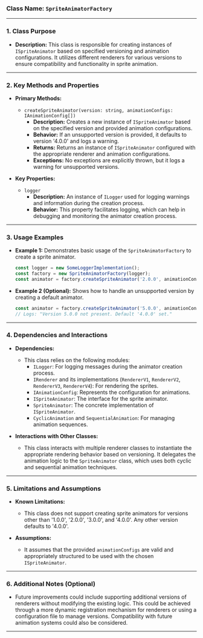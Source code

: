 ### **Class Name:** `SpriteAnimatorFactory`

---

### **1. Class Purpose**
- **Description:**
  This class is responsible for creating instances of `ISpriteAnimator` based on specified versioning and animation configurations. It utilizes different renderers for various versions to ensure compatibility and functionality in sprite animation.

---

### **2. Key Methods and Properties**
- **Primary Methods:**
  - `createSpriteAnimator(version: string, animationConfigs: IAnimationConfig[])`
      - **Description:** Creates a new instance of `ISpriteAnimator` based on the specified version and provided animation configurations.
      - **Behavior:** If an unsupported version is provided, it defaults to version '4.0.0' and logs a warning.
      - **Returns:** Returns an instance of `ISpriteAnimator` configured with the appropriate renderer and animation configurations.
      - **Exceptions:** No exceptions are explicitly thrown, but it logs a warning for unsupported versions.
  
- **Key Properties:**
  - `logger`
      - **Description:** An instance of `ILogger` used for logging warnings and information during the creation process.
      - **Behavior:** This property facilitates logging, which can help in debugging and monitoring the animator creation process.

---

### **3. Usage Examples**
- **Example 1:**
  Demonstrates basic usage of the `SpriteAnimatorFactory` to create a sprite animator.

  ```typescript
  const logger = new SomeLoggerImplementation();
  const factory = new SpriteAnimatorFactory(logger);
  const animator = factory.createSpriteAnimator('2.0.0', animationConfigs);
  ```

- **Example 2 (Optional):**
  Shows how to handle an unsupported version by creating a default animator.

  ```typescript
  const animator = factory.createSpriteAnimator('5.0.0', animationConfigs);
  // Logs: "Version 5.0.0 not present. Default '4.0.0' set."
  ```

---

### **4. Dependencies and Interactions**
- **Dependencies:**
  - This class relies on the following modules:
    - `ILogger`: For logging messages during the animator creation process.
    - `IRenderer` and its implementations (`RendererV1`, `RendererV2`, `RendererV3`, `RendererV4`): For rendering the sprites.
    - `IAnimationConfig`: Represents the configuration for animations.
    - `ISpriteAnimator`: The interface for the sprite animator.
    - `SpriteAnimator`: The concrete implementation of `ISpriteAnimator`.
    - `CyclicAnimation` and `SequentialAnimation`: For managing animation sequences.

- **Interactions with Other Classes:**
  - This class interacts with multiple renderer classes to instantiate the appropriate rendering behavior based on versioning. It delegates the animation logic to the `SpriteAnimator` class, which uses both cyclic and sequential animation techniques.

---

### **5. Limitations and Assumptions**
- **Known Limitations:**
  - This class does not support creating sprite animators for versions other than '1.0.0', '2.0.0', '3.0.0', and '4.0.0'. Any other version defaults to '4.0.0'.
  
- **Assumptions:**
  - It assumes that the provided `animationConfigs` are valid and appropriately structured to be used with the chosen `ISpriteAnimator`.

---

### **6. Additional Notes (Optional)**
- Future improvements could include supporting additional versions of renderers without modifying the existing logic. This could be achieved through a more dynamic registration mechanism for renderers or using a configuration file to manage versions. Compatibility with future animation systems could also be considered.

---